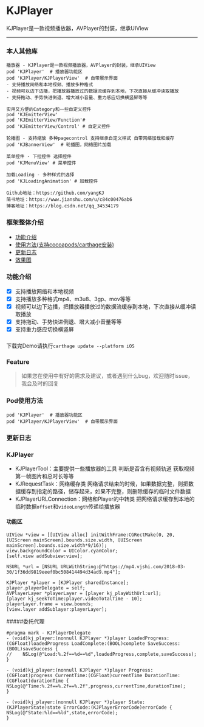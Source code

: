 # KJPlayer
KJPlayer是一款视频播放器，AVPlayer的封装，继承UIView

----------------------------------------
### 本人其他库
```
播放器 - KJPlayer是一款视频播放器，AVPlayer的封装，继承UIView
pod 'KJPlayer'  # 播放器功能区
pod 'KJPlayer/KJPlayerView'  # 自带展示界面
- 支持播放网络和本地视频、播放多种格式
- 视频可以边下边播，把播放器播放过的数据流缓存到本地，下次直接从缓冲读取播放
- 支持拖动、手势快进倒退、增大减小音量、重力感应切换横竖屏等等

实用又方便的Category和一些自定义控件
pod 'KJEmitterView'
pod 'KJEmitterView/Function'#
pod 'KJEmitterView/Control' # 自定义控件

轮播图 - 支持缩放 多种pagecontrol 支持继承自定义样式 自带网络加载和缓存
pod 'KJBannerView'  # 轮播图，网络图片加载

菜单控件 - 下拉控件 选择控件
pod 'KJMenuView' # 菜单控件

加载Loading - 多种样式供选择
pod 'KJLoadingAnimation' # 加载控件

Github地址：https://github.com/yangKJ
简书地址：https://www.jianshu.com/u/c84c00476ab6
博客地址：https://blog.csdn.net/qq_34534179

```

### 框架整体介绍
* [功能介绍](#功能介绍)
* [使用方法(支持cocoapods/carthage安装)](#使用方法)
* [更新日志](#更新日志)
* [效果图](#效果图)

### <a id="功能介绍"></a>功能介绍
- [x] 支持播放网络和本地视频
- [x] 支持播放多种格式mp4、m3u8、3gp、mov等等
- [x] 视频可以边下边播，把播放器播放过的数据流缓存到本地，下次直接从缓冲读取播放
- [x] 支持拖动、手势快进倒退、增大减小音量等等
- [x] 支持重力感应切换横竖屏

###
下载完Demo请执行`carthage update --platform iOS`

### Feature

> 如果您在使用中有好的需求及建议，或者遇到什么bug，欢迎随时issue，我会及时的回复

### <a id="使用方法(支持cocoapods/carthage安装)"></a>Pod使用方法
```
pod 'KJPlayer'  # 播放器功能区
pod 'KJPlayer/KJPlayerView'  # 自带展示界面
```

### <a id="更新日志"></a>更新日志


### KJPlayer

- KJPlayerTool：主要提供一些播放器的工具  判断是否含有视频轨道  获取视频第一帧图片和总时长等等
- KJRequestTask：网络缓存类   网络请求结束的时候，如果数据完整，则把数据缓存到指定的路径，储存起来，如果不完整，则删除缓存的临时文件数据
- KJPlayerURLConnection：网络和Player的中转类   把网络请求缓存到本地的临时数据`offset`和`videoLength`传递给播放器

#### 功能区
```
UIView *view = [[UIView alloc] initWithFrame:CGRectMake(0, 20, [UIScreen mainScreen].bounds.size.width, [UIScreen mainScreen].bounds.size.width*9/16)];
view.backgroundColor = UIColor.cyanColor;
[self.view addSubview:view];

NSURL *url = [NSURL URLWithString:@"https://mp4.vjshi.com/2018-03-30/1f36dd9819eeef0bc508414494d34ad9.mp4"];

KJPlayer *player = [KJPlayer sharedInstance];
player.playerDelegate = self;
AVPlayerLayer *playerLayer = [player kj_playWithUrl:url];
[player kj_seekToTime:player.videoTotalTime - 10];
playerLayer.frame = view.bounds;
[view.layer addSublayer:playerLayer];
```
#####委托代理
```
#pragma mark - KJPlayerDelegate
- (void)kj_player:(nonnull KJPlayer *)player LoadedProgress:(CGFloat)loadedProgress LoadComplete:(BOOL)complete SaveSuccess:(BOOL)saveSuccess {
//    NSLog(@"Load:%.2f==%d==%d",loadedProgress,complete,saveSuccess);
}

- (void)kj_player:(nonnull KJPlayer *)player Progress:(CGFloat)progress CurrentTime:(CGFloat)currentTime DurationTime:(CGFloat)durationTime {
NSLog(@"Time:%.2f==%.2f==%.2f",progress,currentTime,durationTime);
}

- (void)kj_player:(nonnull KJPlayer *)player State:(KJPlayerState)state ErrorCode:(KJPlayerErrorCode)errorCode {
NSLog(@"State:%ld==%ld",state,errorCode);
}
```

